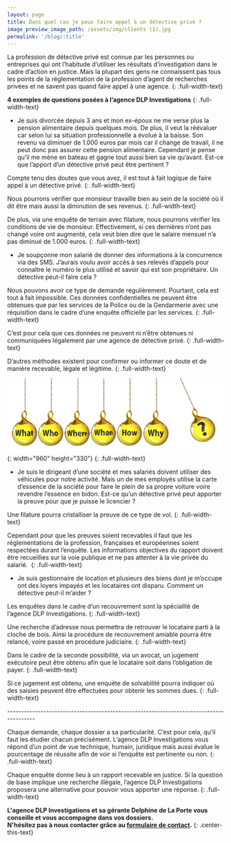 ```yaml
---
layout: page
title: Dans quel cas je peux faire appel à un détective privé ?
image_preview_image_path: /assets/img/clients (1).jpg
permalink: '/blog/:title'
---
```


La profession de d&eacute;tective priv&eacute; est connue par les personnes ou entreprises qui ont l’habitude d’utiliser les r&eacute;sultats d’investigation dans le cadre d’action en justice. Mais la plupart des gens ne connaissent pas tous les points de la r&eacute;glementation de la profession d’agent de recherches priv&eacute;es et ne savent pas quand faire appel &agrave; une agence.
{: .full-width-text}

**4 exemples de questions pos&eacute;es &agrave; l’agence DLP Investigations**
{: .full-width-text}

* Je suis divorc&eacute;e depuis 3 ans et mon ex-&eacute;poux ne me verse plus la pension alimentaire depuis quelques mois. De plus, il veut la r&eacute;&eacute;valuer car selon lui sa situation professionnelle a &eacute;volu&eacute; &agrave; la baisse. Son revenu va diminuer de 1.000 euros par mois car il change de travail, il ne peut donc pas assurer cette pension alimentaire. Cependant je pense qu’il me m&egrave;ne en bateau et gagne tout aussi bien sa vie qu’avant. Est-ce que l’apport d’un d&eacute;tective priv&eacute; peut &ecirc;tre pertinent ?

Compte tenu des doutes que vous avez, il est tout &agrave; fait logique de faire appel &agrave; un d&eacute;tective priv&eacute;.
{: .full-width-text}

Nous pourrons v&eacute;rifier que monsieur travaille bien au sein de la soci&eacute;t&eacute; o&ugrave; il dit &ecirc;tre mais aussi la diminution de ses revenus.
{: .full-width-text}

De plus, via une enqu&ecirc;te de terrain avec filature, nous pourrons v&eacute;rifier les conditions de vie de monsieur. Effectivement, si ces derni&egrave;res n’ont pas chang&eacute; voire ont augment&eacute;, cela veut bien dire que le salaire mensuel n’a pas diminu&eacute; de 1.000 euros.
{: .full-width-text}

* Je soup&ccedil;onne mon salari&eacute; de donner des informations &agrave; la concurrence via des SMS. J’aurais voulu avoir acc&egrave;s &agrave; ses relev&eacute;s d’appels pour conna&icirc;tre le num&eacute;ro le plus utilis&eacute; et savoir qui est son propri&eacute;taire. Un d&eacute;tective peut-il faire cela ?

Nous pouvons avoir ce type de demande r&eacute;guli&egrave;rement. Pourtant, cela est tout &agrave; fait impossible. Ces donn&eacute;es confidentielles ne peuvent &ecirc;tre obtenues que par les services de la Police ou de la Gendarmerie avec une r&eacute;quisition dans le cadre d’une enqu&ecirc;te officielle par les services.
{: .full-width-text}

C’est pour cela que ces donn&eacute;es ne peuvent ni n’&ecirc;tre obtenues ni communiqu&eacute;es l&eacute;galement par une agence de d&eacute;tective priv&eacute;.
{: .full-width-text}

D’autres m&eacute;thodes existent pour confirmer ou informer ce doute et de mani&egrave;re recevable, l&eacute;gale et l&eacute;gitime.
{: .full-width-text}

![](/assets/img/Interrogations.png){: width="960" height="330"}
{: .full-width-text}

* Je suis le dirigeant d’une soci&eacute;t&eacute; et mes salari&eacute;s doivent utiliser des v&eacute;hicules pour notre activit&eacute;. Mais un de mes employ&eacute;s utilise la carte d’essence de la soci&eacute;t&eacute; pour faire le plein de sa propre voiture voire revendre l’essence en bidon. Est-ce qu’un d&eacute;tective priv&eacute; peut apporter la preuve pour que je puisse le licencier ?

Une filature pourra cristalliser la preuve de ce type de vol.
{: .full-width-text}

Cependant pour que les preuves soient recevables il faut que les r&eacute;glementations de la profession, fran&ccedil;aises et europ&eacute;ennes soient respect&eacute;es durant l’enqu&ecirc;te. Les informations objectives du rapport doivent &ecirc;tre recueillies sur la voie publique et ne pas attenter &agrave; la vie priv&eacute;e du salari&eacute;.&nbsp;
{: .full-width-text}

* Je suis gestionnaire de location et plusieurs des biens dont je m’occupe ont des loyers impay&eacute;s et les locataires ont disparu. Comment un d&eacute;tective peut-il m’aider ?

Les enqu&ecirc;tes dans le cadre d’un recouvrement sont la sp&eacute;cialit&eacute; de l’agence DLP Investigations.
{: .full-width-text}

Une recherche d’adresse nous permettra de retrouver le locataire parti &agrave; la cloche de bois. Ainsi la proc&eacute;dure de recouvrement amiable pourra &ecirc;tre relanc&eacute;, voire pass&eacute; en proc&eacute;dure judiciaire.
{: .full-width-text}

Dans le cadre de la seconde possibilit&eacute;, via un avocat, un jugement ex&eacute;cutoire peut &ecirc;tre obtenu afin que le locataire soit dans l’obligation de payer.
{: .full-width-text}

Si ce jugement est obtenu, une enqu&ecirc;te de solvabilit&eacute; pourra indiquer o&ugrave; des saisies peuvent &ecirc;tre effectu&eacute;es pour obtenir les sommes dues.
{: .full-width-text}

<div><p class="full-width-text">----------------------------------------------------------------------------------------</p></div>

Chaque demande, chaque dossier a sa particularit&eacute;. C’est pour cela, qu’il faut les &eacute;tudier chacun pr&eacute;cis&eacute;ment. L’agence DLP Investigations vous r&eacute;pond d’un point de vue technique, humain, juridique mais aussi &eacute;value le pourcentage de r&eacute;ussite afin de voir si l’enqu&ecirc;te est pertinente ou non.
{: .full-width-text}

Chaque enqu&ecirc;te donne lieu &agrave; un rapport recevable en justice. Si la question de base implique une recherche ill&eacute;gale, l’agence DLP Investigations proposera une alternative pour pouvoir vous apporter une r&eacute;ponse.
{: .full-width-text}

**L'agence DLP Investigations et sa g&eacute;rante Delphine de La Porte vous conseille et vous accompagne dans vos dossiers.**<br>**N'h&eacute;sitez pas &agrave; nous contacter gr&acirc;ce au&nbsp;[formulaire de contact](https://dlp-investigations.fr/#contact).**
{: .center-this-text}